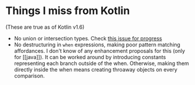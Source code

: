 # Things I miss from Kotlin
(These are true as of Kotlin v1.6)

* No union or intersection types. Check [this issue for progress](https://youtrack.jetbrains.com/issue/KT-13108)
* No destructuring in `when` expressions, making poor pattern matching affordances. I don't know of any enhancement proposals for this (only for [[java]]). It can be worked around by introducing constants representing each branch outside of the when. Otherwise, making them directly inside the when means creating throaway objects on every comparison.
